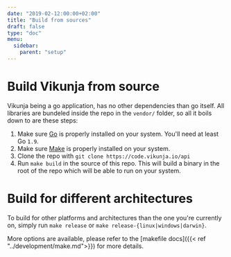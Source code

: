 ```yaml
---
date: "2019-02-12:00:00+02:00"
title: "Build from sources"
draft: false
type: "doc"
menu:
  sidebar:
    parent: "setup"
---
```


# Build Vikunja from source

Vikunja being a go application, has no other dependencies than go itself. 
All libraries are bundeled inside the repo in the `vendor/` folder, so all it boils down to are these steps:

1. Make sure [Go](https://golang.org/doc/install) is properly installed on your system. You'll need at least Go `1.9`.
2. Make sure [Make](https://www.gnu.org/software/make/) is properly installed on your system.
3. Clone the repo with `git clone https://code.vikunja.io/api`
3. Run `make build` in the source of this repo. This will build a binary in the root of the repo which will be able to run on your system.

# Build for different architectures

To build for other platforms and architectures than the one you're currently on, simply run `make release` or `make release-{linux|windows|darwin}`.

More options are available, please refer to the [makefile docs]({{< ref "../development/make.md">}}) for more details.
